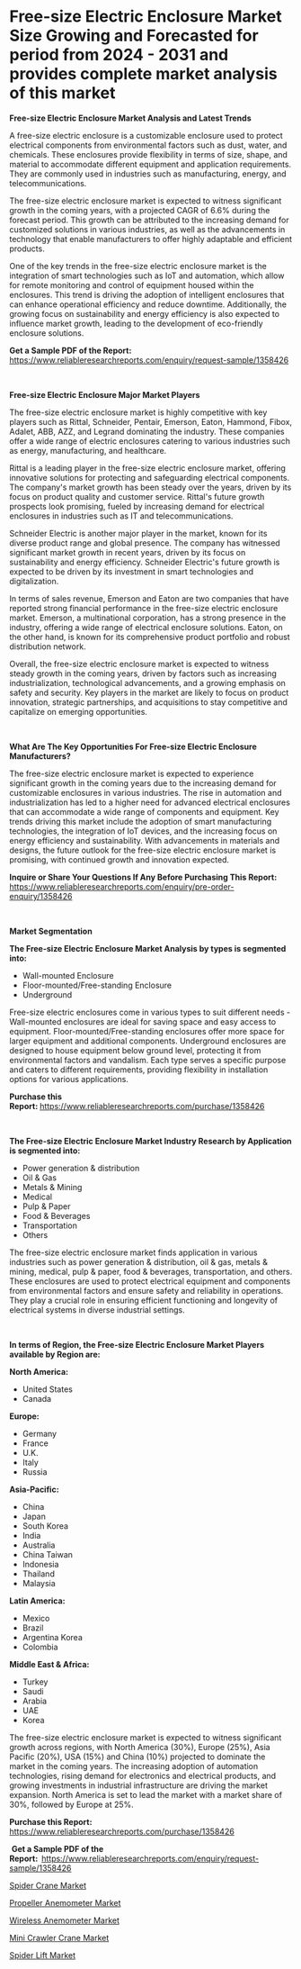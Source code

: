 <p><h1>Free-size Electric Enclosure Market Size Growing and Forecasted for period from 2024 - 2031 and provides complete market analysis of this market</h1></p><p><strong>Free-size Electric Enclosure Market Analysis and Latest Trends</strong></p>
<p><p>A free-size electric enclosure is a customizable enclosure used to protect electrical components from environmental factors such as dust, water, and chemicals. These enclosures provide flexibility in terms of size, shape, and material to accommodate different equipment and application requirements. They are commonly used in industries such as manufacturing, energy, and telecommunications.</p><p>The free-size electric enclosure market is expected to witness significant growth in the coming years, with a projected CAGR of 6.6% during the forecast period. This growth can be attributed to the increasing demand for customized solutions in various industries, as well as the advancements in technology that enable manufacturers to offer highly adaptable and efficient products.</p><p>One of the key trends in the free-size electric enclosure market is the integration of smart technologies such as IoT and automation, which allow for remote monitoring and control of equipment housed within the enclosures. This trend is driving the adoption of intelligent enclosures that can enhance operational efficiency and reduce downtime. Additionally, the growing focus on sustainability and energy efficiency is also expected to influence market growth, leading to the development of eco-friendly enclosure solutions.</p></p>
<p><strong>Get a Sample PDF of the Report:&nbsp;</strong> <a href="https://www.reliableresearchreports.com/enquiry/request-sample/1358426">https://www.reliableresearchreports.com/enquiry/request-sample/1358426</a></p>
<p>&nbsp;</p>
<p><strong>Free-size Electric Enclosure Major Market Players</strong></p>
<p><p>The free-size electric enclosure market is highly competitive with key players such as Rittal, Schneider, Pentair, Emerson, Eaton, Hammond, Fibox, Adalet, ABB, AZZ, and Legrand dominating the industry. These companies offer a wide range of electric enclosures catering to various industries such as energy, manufacturing, and healthcare.</p><p>Rittal is a leading player in the free-size electric enclosure market, offering innovative solutions for protecting and safeguarding electrical components. The company's market growth has been steady over the years, driven by its focus on product quality and customer service. Rittal's future growth prospects look promising, fueled by increasing demand for electrical enclosures in industries such as IT and telecommunications.</p><p>Schneider Electric is another major player in the market, known for its diverse product range and global presence. The company has witnessed significant market growth in recent years, driven by its focus on sustainability and energy efficiency. Schneider Electric's future growth is expected to be driven by its investment in smart technologies and digitalization.</p><p>In terms of sales revenue, Emerson and Eaton are two companies that have reported strong financial performance in the free-size electric enclosure market. Emerson, a multinational corporation, has a strong presence in the industry, offering a wide range of electrical enclosure solutions. Eaton, on the other hand, is known for its comprehensive product portfolio and robust distribution network.</p><p>Overall, the free-size electric enclosure market is expected to witness steady growth in the coming years, driven by factors such as increasing industrialization, technological advancements, and a growing emphasis on safety and security. Key players in the market are likely to focus on product innovation, strategic partnerships, and acquisitions to stay competitive and capitalize on emerging opportunities.</p></p>
<p>&nbsp;</p>
<p><strong>What Are The Key Opportunities For Free-size Electric Enclosure Manufacturers?</strong></p>
<p><p>The free-size electric enclosure market is expected to experience significant growth in the coming years due to the increasing demand for customizable enclosures in various industries. The rise in automation and industrialization has led to a higher need for advanced electrical enclosures that can accommodate a wide range of components and equipment. Key trends driving this market include the adoption of smart manufacturing technologies, the integration of IoT devices, and the increasing focus on energy efficiency and sustainability. With advancements in materials and designs, the future outlook for the free-size electric enclosure market is promising, with continued growth and innovation expected.</p></p>
<p><strong>Inquire or Share Your Questions If Any Before Purchasing This Report:</strong> <a href="https://www.reliableresearchreports.com/enquiry/pre-order-enquiry/1358426">https://www.reliableresearchreports.com/enquiry/pre-order-enquiry/1358426</a></p>
<p>&nbsp;</p>
<p><strong>Market Segmentation</strong></p>
<p><strong>The Free-size Electric Enclosure Market Analysis by types is segmented into:</strong></p>
<p><ul><li>Wall-mounted Enclosure</li><li>Floor-mounted/Free-standing Enclosure</li><li>Underground</li></ul></p>
<p><p>Free-size electric enclosures come in various types to suit different needs - Wall-mounted enclosures are ideal for saving space and easy access to equipment. Floor-mounted/Free-standing enclosures offer more space for larger equipment and additional components. Underground enclosures are designed to house equipment below ground level, protecting it from environmental factors and vandalism. Each type serves a specific purpose and caters to different requirements, providing flexibility in installation options for various applications.</p></p>
<p><strong>Purchase this Report:&nbsp;</strong><a href="https://www.reliableresearchreports.com/purchase/1358426">https://www.reliableresearchreports.com/purchase/1358426</a></p>
<p>&nbsp;</p>
<p><strong>The Free-size Electric Enclosure Market Industry Research by Application is segmented into:</strong></p>
<p><ul><li>Power generation & distribution</li><li>Oil & Gas</li><li>Metals & Mining</li><li>Medical</li><li>Pulp & Paper</li><li>Food & Beverages</li><li>Transportation</li><li>Others</li></ul></p>
<p><p>The free-size electric enclosure market finds application in various industries such as power generation & distribution, oil & gas, metals & mining, medical, pulp & paper, food & beverages, transportation, and others. These enclosures are used to protect electrical equipment and components from environmental factors and ensure safety and reliability in operations. They play a crucial role in ensuring efficient functioning and longevity of electrical systems in diverse industrial settings.</p></p>
<p>&nbsp;</p>
<p><strong>In terms of Region, the Free-size Electric Enclosure Market Players available by Region are:</strong></p>
<p>
    <p> <strong> North America: </strong>
        <ul>
            <li>United States</li>
            <li>Canada</li>
        </ul>
        </p> 
    <p> <strong> Europe: </strong>
        <ul>
            <li>Germany</li>
            <li>France</li>
            <li>U.K.</li>
            <li>Italy</li>
            <li>Russia</li>
        </ul>
        </p> 
    <p> <strong> Asia-Pacific: </strong>
        <ul>
            <li>China</li>
            <li>Japan</li>
            <li>South Korea</li>
            <li>India</li>
            <li>Australia</li>
            <li>China Taiwan</li>
            <li>Indonesia</li>
            <li>Thailand</li>
            <li>Malaysia</li>
        </ul>
        </p> 
    <p> <strong> Latin America: </strong>
        <ul>
            <li>Mexico</li>
            <li>Brazil</li>
            <li>Argentina Korea</li>
            <li>Colombia</li>
        </ul>
        </p> 
    <p> <strong> Middle East & Africa: </strong>
        <ul>
            <li>Turkey</li>
            <li>Saudi</li>
            <li>Arabia</li>
            <li>UAE</li>
            <li>Korea</li>
        </ul>
    </p>
    </p>
<p><p>The free-size electric enclosure market is expected to witness significant growth across regions, with North America (30%), Europe (25%), Asia Pacific (20%), USA (15%) and China (10%) projected to dominate the market in the coming years. The increasing adoption of automation technologies, rising demand for electronics and electrical products, and growing investments in industrial infrastructure are driving the market expansion. North America is set to lead the market with a market share of 30%, followed by Europe at 25%.</p></p>
<p><strong>Purchase this Report: </strong><a href="https://www.reliableresearchreports.com/purchase/1358426">https://www.reliableresearchreports.com/purchase/1358426</a></p>
<p>&nbsp;<strong>Get a Sample PDF of the Report:&nbsp;&nbsp;</strong><a href="https://www.reliableresearchreports.com/enquiry/request-sample/1358426">https://www.reliableresearchreports.com/enquiry/request-sample/1358426</a></p>
<p><strong></strong></p>
<p><p><a href="https://medium.com/@toneygrimes2023/spider-crane-market-competitive-analysis-market-trends-and-forecast-to-2031-5003e662810f">Spider Crane Market</a></p><p><a href="https://medium.com/@toneygrimes2023/propeller-anemometer-market-insights-into-market-cagr-market-trends-and-growth-strategies-e5ccc9fdd543">Propeller Anemometer Market</a></p><p><a href="https://medium.com/@toneygrimes2023/wireless-anemometer-market-trends-forecast-and-competitive-analysis-to-2031-e8f563986063">Wireless Anemometer Market</a></p><p><a href="https://medium.com/@toneygrimes2023/mini-crawler-crane-market-trends-and-market-analysis-forecasted-for-period-2024-2031-7ddc7e6075d8">Mini Crawler Crane Market</a></p><p><a href="https://medium.com/@toneygrimes2023/decoding-spider-lift-market-metrics-market-share-trends-and-growth-patterns-6cd17b764d6a">Spider Lift Market</a></p></p>